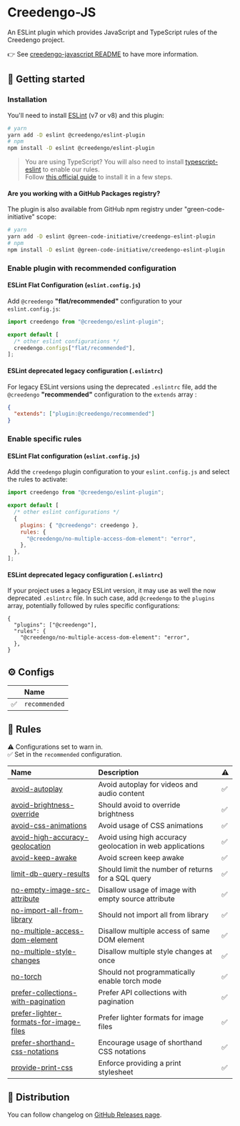 # Creedengo-JS

An ESLint plugin which provides JavaScript and TypeScript rules of the Creedengo project.

👉 See [creedengo-javascript README](../README.md) to have more information.

## 🚀 Getting started

### Installation

You'll need to install [ESLint](https://eslint.org/) (v7 or v8) and this plugin:

```sh
# yarn
yarn add -D eslint @creedengo/eslint-plugin
# npm
npm install -D eslint @creedengo/eslint-plugin
```

> You are using TypeScript? You will also need to install [typescript-eslint](https://typescript-eslint.io/) to enable
> our rules.\
> Follow [this official guide](https://typescript-eslint.io/getting-started) to install it in a few steps.

#### Are you working with a GitHub Packages registry?

The plugin is also available from GitHub npm registry under "green-code-initiative" scope:

```sh
# yarn
yarn add -D eslint @green-code-initiative/creedengo-eslint-plugin
# npm
npm install -D eslint @green-code-initiative/creedengo-eslint-plugin
```

### Enable plugin with recommended configuration

#### ESLint Flat Configuration (`eslint.config.js`)

Add `@creedengo` **"flat/recommended"** configuration to your `eslint.config.js`:

```js
import creedengo from "@creedengo/eslint-plugin";

export default [
  /* other eslint configurations */
  creedengo.configs["flat/recommended"],
];
```

#### ESLint deprecated legacy configuration (`.eslintrc`)

For legacy ESLint versions using the deprecated `.eslintrc` file, add the `@creedengo` **"recommended"** configuration to the `extends` array :

```json
{
  "extends": ["plugin:@creedengo/recommended"]
}
```

### Enable specific rules

#### ESLint Flat configuration (`eslint.config.js`)

Add the `creedengo` plugin configuration to your `eslint.config.js` and select the rules to activate:

```js
import creedengo from "@creedengo/eslint-plugin";

export default [
  /* other eslint configurations */
  {
    plugins: { "@creedengo": creedengo },
    rules: {
      "@creedengo/no-multiple-access-dom-element": "error",
    },
  },
];
```

#### ESLint deprecated legacy configuration (`.eslintrc`)

If your project uses a legacy ESLint version, it may use as well the now deprecated `.eslintrc` file. In such case, add `@creedengo` to the `plugins` array, potentially followed by rules specific configurations:

```jsonc
{
  "plugins": ["@creedengo"],
  "rules": {
    "@creedengo/no-multiple-access-dom-element": "error",
  },
}
```

## ⚙ Configs

<!-- begin auto-generated configs list -->

|     | Name          |
| :-- | :------------ |
| ✅  | `recommended` |

<!-- end auto-generated configs list -->

## 🔨 Rules

<!-- begin auto-generated rules list -->

⚠️ Configurations set to warn in.\
✅ Set in the `recommended` configuration.

| Name                                                                                           | Description                                               | ⚠️  |
| :--------------------------------------------------------------------------------------------- | :-------------------------------------------------------- | :-- |
| [avoid-autoplay](docs/rules/avoid-autoplay.md)                                                 | Avoid autoplay for videos and audio content               | ✅  |
| [avoid-brightness-override](docs/rules/avoid-brightness-override.md)                           | Should avoid to override brightness                       | ✅  |
| [avoid-css-animations](docs/rules/avoid-css-animations.md)                                     | Avoid usage of CSS animations                             | ✅  |
| [avoid-high-accuracy-geolocation](docs/rules/avoid-high-accuracy-geolocation.md)               | Avoid using high accuracy geolocation in web applications | ✅  |
| [avoid-keep-awake](docs/rules/avoid-keep-awake.md)                                             | Avoid screen keep awake                                   | ✅  |
| [limit-db-query-results](docs/rules/limit-db-query-results.md)                                 | Should limit the number of returns for a SQL query        | ✅  |
| [no-empty-image-src-attribute](docs/rules/no-empty-image-src-attribute.md)                     | Disallow usage of image with empty source attribute       | ✅  |
| [no-import-all-from-library](docs/rules/no-import-all-from-library.md)                         | Should not import all from library                        | ✅  |
| [no-multiple-access-dom-element](docs/rules/no-multiple-access-dom-element.md)                 | Disallow multiple access of same DOM element              | ✅  |
| [no-multiple-style-changes](docs/rules/no-multiple-style-changes.md)                           | Disallow multiple style changes at once                   | ✅  |
| [no-torch](docs/rules/no-torch.md)                                                             | Should not programmatically enable torch mode             | ✅  |
| [prefer-collections-with-pagination](docs/rules/prefer-collections-with-pagination.md)         | Prefer API collections with pagination                    | ✅  |
| [prefer-lighter-formats-for-image-files](docs/rules/prefer-lighter-formats-for-image-files.md) | Prefer lighter formats for image files                    | ✅  |
| [prefer-shorthand-css-notations](docs/rules/prefer-shorthand-css-notations.md)                 | Encourage usage of shorthand CSS notations                | ✅  |
| [provide-print-css](docs/rules/provide-print-css.md)                                           | Enforce providing a print stylesheet                      | ✅  |

<!-- end auto-generated rules list -->

## 🛒 Distribution

You can follow changelog on [GitHub Releases page](https://github.com/green-code-initiative/creedengo-javascript/releases).
